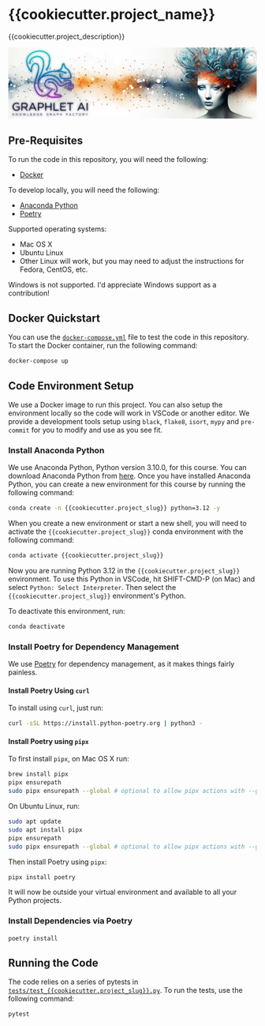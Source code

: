 # {{cookiecutter.project_name}}

{{cookiecutter.project_description}}

<center><img src="images/Graphlet-AI-Banner-with-Hypergraph-and-Womans-Head.jpg" /></center>

## Pre-Requisites

To run the code in this repository, you will need the following:

- [Docker](https://docs.docker.com/get-docker/)

To develop locally, you will need the following:

- [Anaconda Python](https://www.anaconda.com/products/individual)
- [Poetry](https://python-poetry.org/docs/#installation)

Supported operating systems:

- Mac OS X
- Ubuntu Linux
- Other Linux will work, but you may need to adjust the instructions for Fedora, CentOS, etc.

Windows is not supported. I'd appreciate Windows support as a contribution!

## Docker Quickstart

You can use the [`docker-compose.yml`](docker-compose.yml) file to test the code in this repository. To start the Docker container, run the following command:

```bash
docker-compose up
```

## Code Environment Setup

We use a Docker image to run this project. You can also setup the environment locally so the code will work in VSCode or another editor. We provide a development tools setup using `black`, `flake8`, `isort`, `mypy` and `pre-commit` for you to modify and use as you see fit.

### Install Anaconda Python

We use Anaconda Python, Python version 3.10.0, for this course. You can download Anaconda Python from [here](https://www.anaconda.com/products/individual). Once you have installed Anaconda Python, you can create a new environment for this course by running the following command:

```bash
conda create -n {{cookiecutter.project_slug}} python=3.12 -y
```

When you create a new environment or start a new shell, you will need to activate the `{{cookiecutter.project_slug}}` conda environment with the following command:

```bash
conda activate {{cookiecutter.project_slug}}
```

Now you are running Python 3.12 in the `{{cookiecutter.project_slug}}` environment. To use this Python in VSCode, hit SHIFT-CMD-P (on Mac) and select `Python: Select Interpreter`. Then select the `{{cookiecutter.project_slug}}` environment's Python.

To deactivate this environment, run:

```bash
conda deactivate
```

### Install Poetry for Dependency Management

We use [Poetry](https://python-poetry.org/) for dependency management, as it makes things fairly painless. 

#### Install Poetry Using `curl`

To install using `curl`, just run:

```bash
curl -sSL https://install.python-poetry.org | python3 -
```

#### Install Poetry using `pipx`

To first install `pipx`, on Mac OS X run:

```bash
brew install pipx
pipx ensurepath
sudo pipx ensurepath --global # optional to allow pipx actions with --global argument
```

On Ubuntu Linux, run:

```bash
sudo apt update
sudo apt install pipx
pipx ensurepath
sudo pipx ensurepath --global # optional to allow pipx actions with --global argument
```

Then install Poetry using `pipx`:

```bash
pipx install poetry
```

It will now be outside your virtual environment and available to all your Python projects.

### Install Dependencies via Poetry

```bash
poetry install
```

## Running the Code

The code relies on a series of pytests in [`tests/test_{{cookiecutter.project_slug}}.py`](tests/test_{{cookiecutter.project_slug}}.py). To run the tests, use the following command:

```bash
pytest
```
